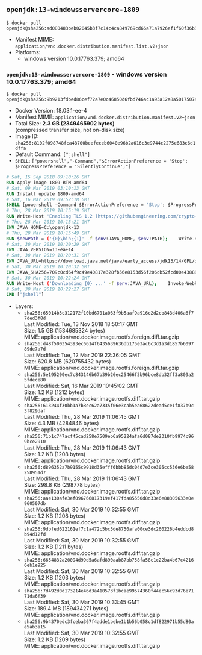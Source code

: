 ## `openjdk:13-windowsservercore-1809`

```console
$ docker pull openjdk@sha256:ad080483beb02045b3f7c14c4ca849769cd66a71a7926ef1f60f36b3cd3cfd91
```

-	Manifest MIME: `application/vnd.docker.distribution.manifest.list.v2+json`
-	Platforms:
	-	windows version 10.0.17763.379; amd64

### `openjdk:13-windowsservercore-1809` - windows version 10.0.17763.379; amd64

```console
$ docker pull openjdk@sha256:9b9213fdbed86cef72a7e0c46850d6fbd746ac1a93a12a8a50175074533bfca8
```

-	Docker Version: 18.03.1-ee-4
-	Manifest MIME: `application/vnd.docker.distribution.manifest.v2+json`
-	Total Size: **2.3 GB (2349465902 bytes)**  
	(compressed transfer size, not on-disk size)
-	Image ID: `sha256:8102f098748fca48700beefeceb6040e96b2a616c3e9744c2275e683c6d1dffa`
-	Default Command: `["jshell"]`
-	`SHELL`: `["powershell","-Command","$ErrorActionPreference = 'Stop'; $ProgressPreference = 'SilentlyContinue';"]`

```dockerfile
# Sat, 15 Sep 2018 09:10:26 GMT
RUN Apply image 1809-RTM-amd64
# Sat, 09 Mar 2019 03:10:13 GMT
RUN Install update 1809-amd64
# Sat, 16 Mar 2019 09:52:18 GMT
SHELL [powershell -Command $ErrorActionPreference = 'Stop'; $ProgressPreference = 'SilentlyContinue';]
# Thu, 28 Mar 2019 10:15:19 GMT
RUN Write-Host 'Enabling TLS 1.2 (https://githubengineering.com/crypto-removal-notice/) ...'; 	$tls12RegBase = 'HKLM:\\SYSTEM\CurrentControlSet\Control\SecurityProviders\SCHANNEL\Protocols\TLS 1.2'; 	if (Test-Path $tls12RegBase) { throw ('"{0}" already exists!' -f $tls12RegBase) }; 	New-Item -Path ('{0}/Client' -f $tls12RegBase) -Force; 	New-Item -Path ('{0}/Server' -f $tls12RegBase) -Force; 	New-ItemProperty -Path ('{0}/Client' -f $tls12RegBase) -Name 'DisabledByDefault' -PropertyType DWORD -Value 0 -Force; 	New-ItemProperty -Path ('{0}/Client' -f $tls12RegBase) -Name 'Enabled' -PropertyType DWORD -Value 1 -Force; 	New-ItemProperty -Path ('{0}/Server' -f $tls12RegBase) -Name 'DisabledByDefault' -PropertyType DWORD -Value 0 -Force; 	New-ItemProperty -Path ('{0}/Server' -f $tls12RegBase) -Name 'Enabled' -PropertyType DWORD -Value 1 -Force
# Thu, 28 Mar 2019 10:15:21 GMT
ENV JAVA_HOME=C:\openjdk-13
# Thu, 28 Mar 2019 10:15:49 GMT
RUN $newPath = ('{0}\bin;{1}' -f $env:JAVA_HOME, $env:PATH); 	Write-Host ('Updating PATH: {0}' -f $newPath); 	setx /M PATH $newPath
# Sat, 30 Mar 2019 10:20:29 GMT
ENV JAVA_VERSION=13-ea+14
# Sat, 30 Mar 2019 10:20:31 GMT
ENV JAVA_URL=https://download.java.net/java/early_access/jdk13/14/GPL/openjdk-13-ea+14_windows-x64_bin.zip
# Sat, 30 Mar 2019 10:20:32 GMT
ENV JAVA_SHA256=709c0cd64f9c49e40817e328fb56e8153d56f206db52fcd00e438880f09da8a5
# Sat, 30 Mar 2019 10:22:24 GMT
RUN Write-Host ('Downloading {0} ...' -f $env:JAVA_URL); 	Invoke-WebRequest -Uri $env:JAVA_URL -OutFile 'openjdk.zip'; 	Write-Host ('Verifying sha256 ({0}) ...' -f $env:JAVA_SHA256); 	if ((Get-FileHash openjdk.zip -Algorithm sha256).Hash -ne $env:JAVA_SHA256) { 		Write-Host 'FAILED!'; 		exit 1; 	}; 		Write-Host 'Expanding ...'; 	New-Item -ItemType Directory -Path C:\temp | Out-Null; 	Expand-Archive openjdk.zip -DestinationPath C:\temp; 	Move-Item -Path C:\temp\* -Destination $env:JAVA_HOME; 	Remove-Item C:\temp; 		Write-Host 'Verifying install ...'; 	Write-Host '  java --version'; java --version; 	Write-Host '  javac --version'; javac --version; 		Write-Host 'Removing ...'; 	Remove-Item openjdk.zip -Force; 		Write-Host 'Complete.'
# Sat, 30 Mar 2019 10:22:27 GMT
CMD ["jshell"]
```

-	Layers:
	-	`sha256:65014b3c312172f10bd6701a063f9b5aaf9a916c2d2cb843d406a6f77ded3f8d`  
		Last Modified: Tue, 13 Nov 2018 18:50:17 GMT  
		Size: 1.5 GB (1534685324 bytes)  
		MIME: application/vnd.docker.image.rootfs.foreign.diff.tar.gzip
	-	`sha256:d48f500354393ec6614f6435639636db175e3ac6c3d1a3d1857b609789de7a7d`  
		Last Modified: Tue, 12 Mar 2019 22:36:05 GMT  
		Size: 620.8 MB (620755432 bytes)  
		MIME: application/vnd.docker.image.rootfs.foreign.diff.tar.gzip
	-	`sha256:5e195200ec7c843146b67b39b26ec25466f3b96bce8db32ff3a809a25fdece80`  
		Last Modified: Sat, 16 Mar 2019 10:45:02 GMT  
		Size: 1.2 KB (1212 bytes)  
		MIME: application/vnd.docker.image.rootfs.diff.tar.gzip
	-	`sha256:613244f30bb1a7b8ec62a7335f06e3cab5ea68622dead5ce1f837b9c3f829daf`  
		Last Modified: Thu, 28 Mar 2019 11:06:45 GMT  
		Size: 4.3 MB (4284846 bytes)  
		MIME: application/vnd.docker.image.rootfs.diff.tar.gzip
	-	`sha256:71b1c747acf45cad258e7509eb6a95224afa6d087de2310fb9974c969bce2910`  
		Last Modified: Thu, 28 Mar 2019 11:06:43 GMT  
		Size: 1.2 KB (1208 bytes)  
		MIME: application/vnd.docker.image.rootfs.diff.tar.gzip
	-	`sha256:d896352a7b9155c9918d35efff6bbb85dc04d7e3ce305cc536e6be58258951d7`  
		Last Modified: Thu, 28 Mar 2019 11:06:43 GMT  
		Size: 298.8 KB (298778 bytes)  
		MIME: application/vnd.docker.image.rootfs.diff.tar.gzip
	-	`sha256:aae130afe3ef096766817319ef417fda85550d8d33e6e88305633e0e960507db`  
		Last Modified: Sat, 30 Mar 2019 10:32:55 GMT  
		Size: 1.2 KB (1208 bytes)  
		MIME: application/vnd.docker.image.rootfs.diff.tar.gzip
	-	`sha256:9dbfed622161ef7c1a472c5bc5de8750afa00ce3dc260226b4eddcd8b94d12fd`  
		Last Modified: Sat, 30 Mar 2019 10:32:55 GMT  
		Size: 1.2 KB (1211 bytes)  
		MIME: application/vnd.docker.image.rootfs.diff.tar.gzip
	-	`sha256:6654832a20094d99d5a6afd890aab87bb758fa58c1c22ba4b67c42166eb1e925`  
		Last Modified: Sat, 30 Mar 2019 10:32:55 GMT  
		Size: 1.2 KB (1203 bytes)  
		MIME: application/vnd.docker.image.rootfs.diff.tar.gzip
	-	`sha256:7d492d0d173214e46d3a410573f1bcae99574360f44ec56c93d76e7171da6f39`  
		Last Modified: Sat, 30 Mar 2019 10:33:45 GMT  
		Size: 189.4 MB (189434271 bytes)  
		MIME: application/vnd.docker.image.rootfs.diff.tar.gzip
	-	`sha256:9b4370edc3fceba367f4adde1bebe1b1b56b058c1df822971b55d80ae5ab3a15`  
		Last Modified: Sat, 30 Mar 2019 10:32:55 GMT  
		Size: 1.2 KB (1209 bytes)  
		MIME: application/vnd.docker.image.rootfs.diff.tar.gzip
